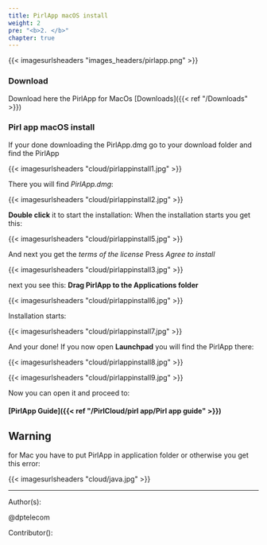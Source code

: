 ```yaml
---
title: PirlApp macOS install
weight: 2
pre: "<b>2. </b>"
chapter: true
---
```


{{< imagesurlsheaders "images_headers/pirlapp.png"  >}}

### Download
Download here the PirlApp for MacOs
[Downloads]({{< ref "/Downloads" >}})

### Pirl app macOS install

If your done downloading the PirlApp.dmg go to your download folder and find the PirlApp

{{< imagesurlsheaders "cloud/pirlappinstall1.jpg"  >}}

There you will find *PirlApp.dmg*:

{{< imagesurlsheaders "cloud/pirlappinstall2.jpg"  >}}

**Double click** it to start the installation:
When the installation starts you get this:

{{< imagesurlsheaders "cloud/pirlappinstall5.jpg"  >}}

And next you get the *terms of the license*
Press *Agree to install*

{{< imagesurlsheaders "cloud/pirlappinstall3.jpg"  >}}

next you see this:
**Drag PirlApp to the Applications folder**

{{< imagesurlsheaders "cloud/pirlappinstall6.jpg"  >}}

Installation starts:

{{< imagesurlsheaders "cloud/pirlappinstall7.jpg"  >}}

And your done!
If you now open **Launchpad** you will find the PirlApp there:

{{< imagesurlsheaders "cloud/pirlappinstall8.jpg"  >}}

{{< imagesurlsheaders "cloud/pirlappinstall9.jpg"  >}}

Now you can open it and proceed to:

#### [PirlApp Guide]({{< ref "/PirlCloud/pirl app/Pirl app guide" >}})

## Warning

for Mac you have to put PirlApp in application folder or otherwise you get this error:

{{< imagesurlsheaders "cloud/java.jpg"  >}}

---
Author(s):

@dptelecom

Contributor():
